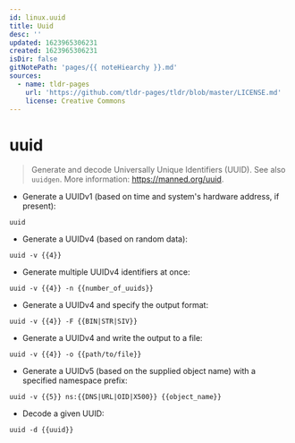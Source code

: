 ```yaml
---
id: linux.uuid
title: Uuid
desc: ''
updated: 1623965306231
created: 1623965306231
isDir: false
gitNotePath: 'pages/{{ noteHiearchy }}.md'
sources:
  - name: tldr-pages
    url: 'https://github.com/tldr-pages/tldr/blob/master/LICENSE.md'
    license: Creative Commons
---
```

# uuid

> Generate and decode Universally Unique Identifiers (UUID).
> See also `uuidgen`.
> More information: <https://manned.org/uuid>.

- Generate a UUIDv1 (based on time and system's hardware address, if present):

`uuid`

- Generate a UUIDv4 (based on random data):

`uuid -v {{4}}`

- Generate multiple UUIDv4 identifiers at once:

`uuid -v {{4}} -n {{number_of_uuids}}`

- Generate a UUIDv4 and specify the output format:

`uuid -v {{4}} -F {{BIN|STR|SIV}}`

- Generate a UUIDv4 and write the output to a file:

`uuid -v {{4}} -o {{path/to/file}}`

- Generate a UUIDv5 (based on the supplied object name) with a specified namespace prefix:

`uuid -v {{5}} ns:{{DNS|URL|OID|X500}} {{object_name}}`

- Decode a given UUID:

`uuid -d {{uuid}}`

